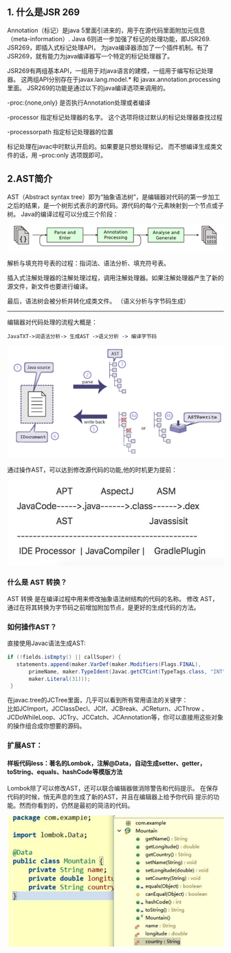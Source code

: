 ## 1. 什么是JSR 269

Annotation（标记）是java 5里面引进来的，用于在源代码里面附加元信息（meta-information）.
Java 6则进一步加强了标记的处理功能，即JSR269. JSR269，即插入式标记处理API，
为java编译器添加了一个插件机制。有了JSR269，就有能力为java编译器写一个特定的标记处理器了。

JSR269有两组基本API，一组用于对java语言的建模，一组用于编写标记处理器。
这两组API分别存在于javax.lang.model.* 和 javax.annotation.processing里面。
JSR269的功能是通过以下的java编译选项来调用的。

-proc:{none,only} 是否执行Annotation处理或者编译

-processor <classes> 指定标记处理器的名字。
这个选项将绕过默认的标记处理器查找过程

-processorpath <path> 指定标记处理器的位置

标记处理在javac中时默认开启的。如果要是只想处理标记，
而不想编译生成类文件的话，用 –proc:only 选项既即可。

## 2.AST简介


AST（Abstract syntax tree）即为“抽象语法树”，是编辑器对代码的第一步加工之后的结果，是一个树形式表示的源代码。源代码的每个元素映射到一个节点或子树。
Java的编译过程可以分成三个阶段：

![](ast语法树.png)

解析与填充符号表的过程：指词法、语法分析、填充符号表。

插入式注解处理器的注解处理过程，调用注解处理器。如果注解处理器产生了新的源文件，新文件也要进行编译。

最后，语法树会被分析并转化成类文件。 （语义分析与字节码生成）


---
编辑器对代码处理的流程大概是：

```
JavaTXT->词语法分析-> 生成AST ->语义分析 -> 编译字节码
```
![](语法树2.png)

通过操作AST，可以达到修改源代码的功能,他的时机更为提前：

![](语法树3.jpg)
### 什么是 AST 转换？

AST 转换 是在编译过程中用来修改抽象语法树结构的代码的名称。
修改 AST，通过在将其转换为字节码之前增加附加节点，是更好的生成代码的方法。

### 如何操作AST？

直接使用Javac语法生成AST:

```java
if (!fields.isEmpty() || callSuper) {
   statements.append(maker.VarDef(maker.Modifiers(Flags.FINAL),
       primeName, maker.TypeIdent(Javac.getCTCint(TypeTags.class, "INT")), 
       maker.Literal(31)));
 }
```

在javac.tree的JCTree里面，几乎可以看到所有常用语法的关键字：<br>
比如JCImport，JCClassDecl、JCIf、JCBreak、JCReturn、JCThrow
、JCDoWhileLoop、JCTry、JCCatch、JCAnnotation等，你可以直接用这些对象的操作组合成你想要的源码。

### 扩展AST：

#### 样板代码less：著名的Lombok，注解@Data，自动生成setter、getter，toString、equals、hashCode等模版方法

Lombok除了可以修改AST，还可以联合编辑器做消除警告和代码提示。
在保存代码的时候，悄无声息的生成了新的AST，并且在编辑器上给予你代码
提示的功能。然而你看到的，仍然是最初的简洁的代码。

![](lombok简洁.png)





